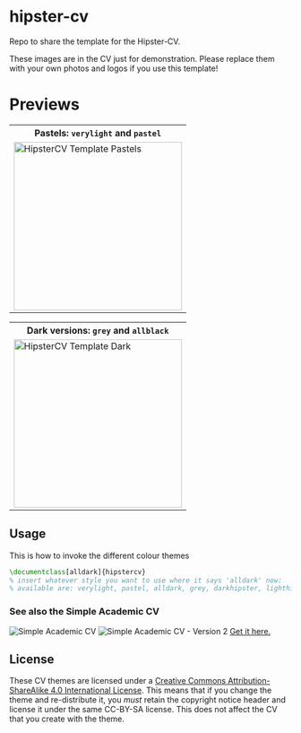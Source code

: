 # hipster-cv
Repo to share the template for the Hipster-CV.

These images are in the CV just for demonstration.
Please replace them with your own photos and logos if you use this template!



# Previews

<table width="100%" margin-left="auto" margin-right="auto">
	<tr>
		<th>Pastels: <code>verylight</code> and <code>pastel</code></th>
	</tr>
	<tr>
		<td>
			<img src="https://github.com/latex-ninja/hipster-cv/blob/master/previews/pastels-hipstercv.png" 
				alt="HipsterCV Template Pastels"
				height="300" />
		</td>
	</tr>			
</table>

<table width="100%" margin-left="auto" margin-right="auto">
	<tr>
		<th>Dark versions: <code>grey</code> and <code>allblack</code></th>
	</tr>
	<tr>
		<td>
			<img src="https://github.com/latex-ninja/hipster-cv/blob/master/previews/dark-hipster-cvs.png" 
				alt="HipsterCV Template Dark" 
				height="300"/>
		</td>
	</tr>			
</table>

## Usage

This is how to invoke the different colour themes

```latex
\documentclass[alldark]{hipstercv}
% insert whatever style you want to use where it says 'alldark' now:
% available are: verylight, pastel, alldark, grey, darkhipster, lighthipster
```

### See also the Simple Academic CV
![Simple Academic CV](https://github.com/latex-ninja/hipster-cv/blob/master/previews/academic-cvs.png)
![Simple Academic CV - Version 2](https://github.com/latex-ninja/simple-academic-resume/blob/master/simple-acad-cv.png)
[Get it here.](https://github.com/latex-ninja/simple-academic-resume)




## License
These CV themes are licensed under a [Creative Commons Attribution-ShareAlike
4.0 International License](http://creativecommons.org/licenses/by-sa/4.0/). This
means that if you change the theme and re-distribute it, you *must* retain the
copyright notice header and license it under the same CC-BY-SA license. This
does not affect the CV that you create with the theme.